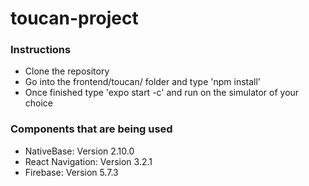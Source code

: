 toucan-project
======
### Instructions
* Clone the repository
* Go into the frontend/toucan/ folder and type 'npm install'
* Once finished type 'expo start -c' and run on the simulator of your choice


### Components that are being used
* NativeBase: Version 2.10.0
* React Navigation: Version 3.2.1
* Firebase: Version 5.7.3
